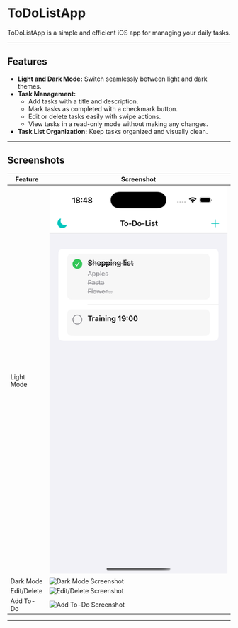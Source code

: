 # ToDoListApp

ToDoListApp is a simple and efficient iOS app for managing your daily tasks.

---

## Features

- **Light and Dark Mode:** Switch seamlessly between light and dark themes.
- **Task Management:** 
  - Add tasks with a title and description.
  - Mark tasks as completed with a checkmark button.
  - Edit or delete tasks easily with swipe actions.
  - View tasks in a read-only mode without making any changes.
- **Task List Organization:** Keep tasks organized and visually clean.

---

## Screenshots

| Feature       | Screenshot                           |
|---------------|--------------------------------------|
| Light Mode    | ![Light Mode Screenshot](ToDoListApp/Screenshots/light.png) |
| Dark Mode     | ![Dark Mode Screenshot](Screenshots/dark.png)   |
| Edit/Delete   | ![Edit/Delete Screenshot](Screenshots/editDelete.png) |
| Add To-Do     | ![Add To-Do Screenshot](Screenshots/addToDo.png) |


---
